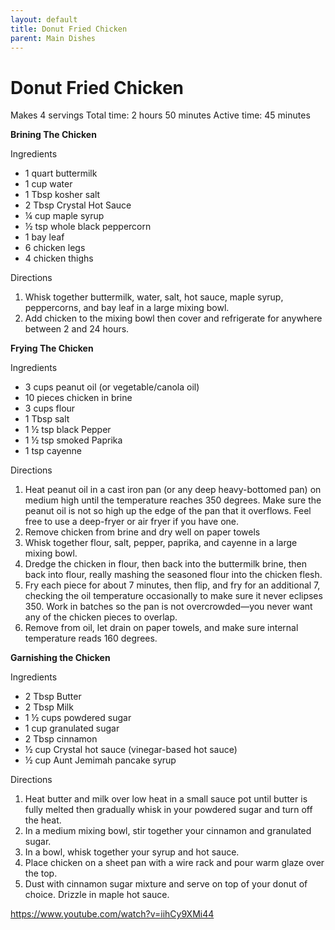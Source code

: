 ```yaml
---
layout: default
title: Donut Fried Chicken
parent: Main Dishes
---
```

# Donut Fried Chicken

Makes 4 servings
Total time: 2 hours 50 minutes
Active time: 45 minutes

**Brining The Chicken**

Ingredients
  * 1 quart buttermilk
  * 1 cup water
  * 1 Tbsp kosher salt
  * 2 Tbsp Crystal Hot Sauce
  * ¼ cup maple syrup
  * ½ tsp whole black peppercorn
  * 1 bay leaf
  * 6 chicken legs
  * 4 chicken thighs

Directions
  1. Whisk together buttermilk, water, salt, hot sauce, maple syrup, peppercorns, and bay leaf in a large mixing bowl.
  2. Add chicken to the mixing bowl then cover and refrigerate for anywhere between 2 and 24 hours. 

**Frying The Chicken**

Ingredients
  * 3 cups peanut oil (or vegetable/canola oil)
  * 10 pieces chicken in brine
  * 3 cups flour 
  * 1 Tbsp salt
  * 1 ½ tsp black Pepper
  * 1 ½ tsp smoked Paprika
  * 1 tsp cayenne

Directions
  1. Heat peanut oil in a cast iron pan (or any deep heavy-bottomed pan) on medium high until the temperature reaches 350 degrees. Make sure the peanut oil is not so high up the edge of the pan that it overflows. Feel free to use a deep-fryer or air fryer if you have one.
  2. Remove chicken from brine and dry well on paper towels
  3. Whisk together flour, salt, pepper, paprika, and cayenne in a large mixing bowl.
  4. Dredge the chicken in flour, then back into the buttermilk brine, then back into flour, really mashing the seasoned flour into the chicken flesh. 
  5. Fry each piece for about 7 minutes, then flip, and fry for an additional 7, checking the oil temperature occasionally to make sure it never eclipses 350. Work in batches so the pan is not overcrowded—you never want any of the chicken pieces to overlap.
  6. Remove from oil, let drain on paper towels, and make sure internal temperature reads 160 degrees. 

**Garnishing the Chicken**

Ingredients
  * 2 Tbsp Butter
  * 2 Tbsp Milk
  * 1 ½ cups powdered sugar
  * 1 cup granulated sugar
  * 2 Tbsp cinnamon 
  * ½ cup Crystal hot sauce (vinegar-based hot sauce)
  * ½ cup Aunt Jemimah pancake syrup

Directions
  1. Heat butter and milk over low heat in a small sauce pot until butter is fully melted then gradually whisk in your powdered sugar and turn off the heat.
  2. In a medium mixing bowl, stir together your cinnamon and granulated sugar.
  3. In a bowl, whisk together your syrup and hot sauce.
  4. Place chicken on a sheet pan with a wire rack and pour warm glaze over the top.
  5. Dust with cinnamon sugar mixture and serve on top of your donut of choice. Drizzle in maple hot sauce.

<https://www.youtube.com/watch?v=iihCy9XMi44>